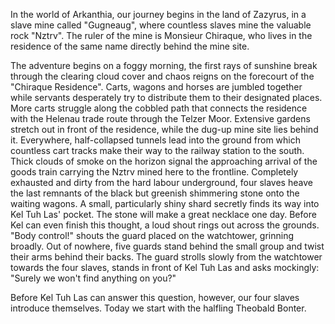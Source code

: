 
In the world of Arkanthia, our journey begins in the land of Zazyrus, in a slave mine called "Gugneaug", where countless slaves mine the valuable rock "Nztrv". The ruler of the mine is Monsieur Chiraque, who lives in the residence of the same name directly behind the mine site.

The adventure begins on a foggy morning, the first rays of sunshine break through the clearing cloud cover and chaos reigns on the forecourt of the "Chiraque Residence". Carts, wagons and horses are jumbled together while servants desperately try to distribute them to their designated places. More carts struggle along the cobbled path that connects the residence with the Helenau trade route through the Telzer Moor. Extensive gardens stretch out in front of the residence, while the dug-up mine site lies behind it. Everywhere, half-collapsed tunnels lead into the ground from which countless cart tracks make their way to the railway station to the south. Thick clouds of smoke on the horizon signal the approaching arrival of the goods train carrying the Nztrv mined here to the frontline. Completely exhausted and dirty from the hard labour underground, four slaves heave the last remnants of the black but greenish shimmering stone onto the waiting wagons. A small, particularly shiny shard secretly finds its way into Kel Tuh Las' pocket. The stone will make a great necklace one day. Before Kel can even finish this thought, a loud shout rings out across the grounds. "Body control!" shouts the guard placed on the watchtower, grinning broadly. Out of nowhere, five guards stand behind the small group and twist their arms behind their backs. The guard strolls slowly from the watchtower towards the four slaves, stands in front of Kel Tuh Las and asks mockingly: "Surely we won't find anything on you?"

Before Kel Tuh Las can answer this question, however, our four slaves introduce themselves. Today we start with the halfling Theobald Bonter.

